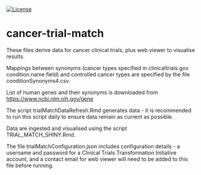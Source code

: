[![License](https://img.shields.io/badge/License-GPL%203.0-green)](https://opensource.org/licenses/GPL-3.0)

# cancer-trial-match
These files derive data for cancer clinical trials, plus web viewer to visualise results.  

Mappings between synonyms (cancer types specified in clinicaltrials.gov condition.name field) and controlled cancer types are specified by the file conditionSynonyms4.csv.  

List of human genes and their synonyms is downloaded from https://www.ncbi.nlm.nih.gov/gene  

The script trialMatchDataRefresh.Rmd generates data - it is recommended to run this script daily to ensure data remain as current as possible.  

Data are ingested and visualised using the script TRIAL_MATCH_SHINY.Rmd.  

The file trialMatchConfiguration.json includes configuration details - a username and password for a Clinical Trials Transformation Initiative account, and a contact email for web viewer will need to be added to this file before running.  

